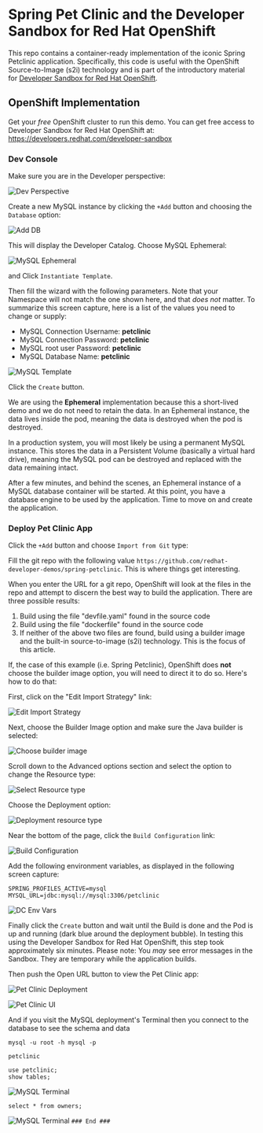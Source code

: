# Spring Pet Clinic and the Developer Sandbox for Red Hat OpenShift

This repo contains a container-ready implementation of the iconic Spring Petclinic application. Specifically, this code is useful with the OpenShift Source-to-Image (s2i) technology and is part of the introductory material for [Developer Sandbox for Red Hat OpenShift](https://developers.redhat.com/developer-sandbox).

## OpenShift Implementation
Get your *free*  OpenShift cluster to run this demo. You can get free access to Developer Sandbox for Red Hat OpenShift at: https://developers.redhat.com/developer-sandbox


### Dev Console

Make sure you are in the Developer perspective:

![Dev Perspective](images/3-switch-perspective.png)  

Create a new MySQL instance by clicking the `+Add` button and choosing the `Database` option:

![Add DB](images/4-db.png)

This will display the Developer Catalog. Choose MySQL Ephemeral:

![MySQL Ephemeral](images/5-mysql-ephemeral.png)  

and Click `Instantiate Template`.

Then fill the wizard with the following parameters. Note that your Namespace will not match the one shown here, and that *does not* matter. To summarize this screen capture, here is a list of the values you need to change or supply:

* MySQL Connection Username: **petclinic**
* MySQL Connection Password: **petclinic**
* MySQL root user Password: **petclinic**
* MySQL Database Name: **petclinic**


![MySQL Template](images/6-db-params.png)

Click the `Create` button. 

We are using the **Ephemeral** implementation because this a short-lived demo and we do not need to retain the data. In an Ephemeral instance, the data lives inside the pod, meaning the data is destroyed when the pod is destroyed.  

In a production system, you will most likely be using a permanent MySQL instance. This stores the data in a Persistent Volume (basically a virtual hard drive), meaning the MySQL pod can be destroyed and replaced with the data remaining intact.

After a few minutes, and behind the scenes, an Ephemeral instance of a MySQL database container will be started. At this point, you have a database engine to be used by the application. Time to move on and create the application.

### Deploy Pet Clinic App


Click the `+Add` button and choose `Import from Git` type:

Fill the git repo with the following value `https://github.com/redhat-developer-demos/spring-petclinic`. This is where things get interesting.

When you enter the URL for a git repo, OpenShift will look at the files in the repo and attempt to discern the best way to build the application. There are three possible results:  
1. Build using the file "devfile.yaml" found in the source code
1. Build using the file "dockerfile" found in the source code
1. If neither of the above two files are found, build using a builder image and the built-in source-to-image (s2i) technology. This is the focus of this article.

If, the case of this example (i.e. Spring Petclinic), OpenShift does **not** choose the builder image option, you will need to direct it to do so. Here's how to do that:

First, click on the "Edit Import Strategy" link:

![Edit Import Strategy](images/edit_import_strategy.png)  

Next, choose the Builder Image option and make sure the Java builder is selected:

![Choose builder image](images/select_builder_image.png)

Scroll down to the Advanced options section and select the option to change the Resource type:

![Select Resource type](images/advanced_options.png)  

Choose the Deployment option:  

![Deployment resource type](images/resource_type_deployment.png)  

Near the bottom of the page, click the `Build Configuration` link:

![Build Configuration](images/advanced_options_build_configuration.png)

Add the following environment variables, as displayed in the following screen capture:

```
SPRING_PROFILES_ACTIVE=mysql
MYSQL_URL=jdbc:mysql://mysql:3306/petclinic
```

![DC Env Vars](images/9-app-env-vars.png)

Finally click the `Create` button and wait until the Build is done and the Pod is up and running (dark blue around the deployment bubble). In testing this using the Developer Sandbox for Red Hat OpenShift, this step took approximately six minutes. Please note: You *may* see error messages in the Sandbox. They are temporary while the application builds.  

Then push the Open URL button to view the Pet Clinic app:

![Pet Clinic Deployment](images/10-petclinic-url.png)


![Pet Clinic UI](images/11-output-ui.png)

And if you visit the MySQL deployment's Terminal then you connect to the database to see the schema and data


```
mysql -u root -h mysql -p

petclinic

use petclinic;
show tables;
```

![MySQL Terminal](images/12-mysql-terminal-1.png)

```
select * from owners;
```

![MySQL Terminal](images/13-mysql-terminal-2.png)
`### End ###`

